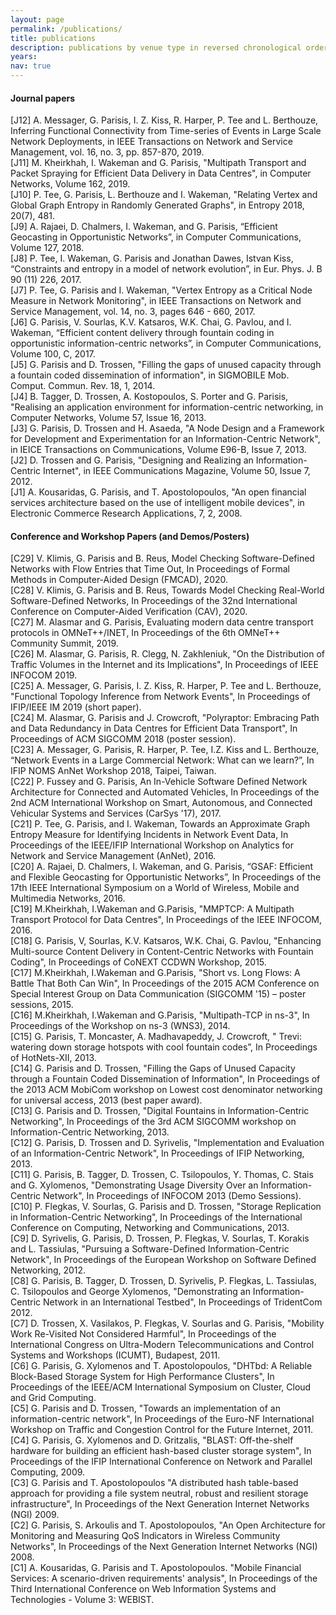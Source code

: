 ```yaml
---
layout: page
permalink: /publications/
title: publications
description: publications by venue type in reversed chronological order.
years:
nav: true
---
```


#### Journal papers
[J12] A. Messager, G. Parisis, I. Z. Kiss, R. Harper, P. Tee and L. Berthouze, Inferring Functional Connectivity from Time-series of Events in Large Scale Network Deployments, in IEEE Transactions on Network and Service Management, vol. 16, no. 3, pp. 857-870, 2019.
<br>
[J11] M. Kheirkhah, I. Wakeman and G. Parisis, "Multipath Transport and Packet Spraying for Efficient Data Delivery in Data Centres", in Computer Networks, Volume 162, 2019.
<br>
[J10] P. Tee, G. Parisis, L. Berthouze and I. Wakeman, "Relating Vertex and Global Graph Entropy in Randomly Generated Graphs", in Entropy 2018, 20(7), 481. 
<br>
[J9] A. Rajaei, D. Chalmers, I. Wakeman, and G. Parisis, “Efficient Geocasting in Opportunistic Networks”, in Computer Communications, Volume 127, 2018.
<br>
[J8] P. Tee, I. Wakeman, G. Parisis and Jonathan Dawes, Istvan Kiss, “Constraints and entropy in a model of network evolution”, in Eur. Phys. J. B 90 (11) 226, 2017.
<br>
[J7] P. Tee, G. Parisis and I. Wakeman, "Vertex Entropy as a Critical Node Measure in Network Monitoring", in IEEE Transactions on Network and Service Management, vol. 14, no. 3, pages 646 - 660, 2017.
<br>
[J6] G. Parisis, V. Sourlas, K.V. Katsaros, W.K. Chai, G. Pavlou, and I. Wakeman, “Efficient content delivery through fountain coding in opportunistic information-centric networks”, in Computer Communications, Volume 100, C, 2017.
<br>
[J5] G. Parisis and D. Trossen, "Filling the gaps of unused capacity through a fountain coded dissemination of information", in SIGMOBILE Mob. Comput. Commun. Rev. 18, 1, 2014. 
<br>
[J4] B. Tagger, D. Trossen, A. Kostopoulos, S. Porter and G. Parisis, "Realising an application environment for information-centric networking, in Computer Networks, Volume 57, Issue 16, 2013.
<br>
[J3] G. Parisis, D. Trossen and H. Asaeda, "A Node Design and a Framework for Development and Experimentation for an Information-Centric Network", in IEICE Transactions on Communications, Volume E96-B, Issue 7, 2013.
<br>
[J2] D. Trossen and G. Parisis, "Designing and Realizing an Information-Centric Internet", in IEEE Communications Magazine, Volume 50, Issue 7, 2012. 
<br>
[J1] A. Kousaridas, G. Parisis, and T. Apostolopoulos, "An open financial services architecture based on the use of intelligent mobile devices", in Electronic Commerce Research Applications, 7, 2, 2008. 

#### Conference and Workshop Papers (and Demos/Posters)
[C29] V. Klimis, G. Parisis and B. Reus, Model Checking Software-Defined Networks with Flow Entries that Time Out, In Proceedings of Formal Methods in Computer-Aided Design (FMCAD), 2020.
<br>
[C28] V. Klimis, G. Parisis and B. Reus, Towards Model Checking Real-World Software-Defined Networks, In Proceedings of the 32nd International Conference on Computer-Aided Verification (CAV), 2020.
<br>
[C27] M. Alasmar and G. Parisis, Evaluating modern data centre transport protocols in OMNeT++/INET, In Proceedings of the 6th OMNeT++ Community Summit, 2019.
<br>
[C26] M. Alasmar, G. Parisis, R. Clegg, N. Zakhleniuk, "On the Distribution of Traffic Volumes in the Internet and its Implications", In Proceedings of IEEE INFOCOM 2019.
<br>
[C25] A. Messager, G. Parisis, I. Z. Kiss, R. Harper, P. Tee and L. Berthouze, "Functional Topology Inference from Network Events", In Proceedings of IFIP/IEEE IM 2019 (short paper).
<br>
[C24] M. Alasmar, G. Parisis and J. Crowcroft, "Polyraptor: Embracing Path and Data Redundancy in Data Centres for Efficient Data Transport", In Proceedings of ACM SIGCOMM 2018 (poster session).
<br>
[C23] A. Messager, G. Parisis, R. Harper, P. Tee, I.Z. Kiss and L. Berthouze, “Network Events in a Large Commercial Network: What can we learn?”, In IFIP NOMS AnNet Workshop 2018, Taipei, Taiwan.
<br>
[C22] P. Fussey and G. Parisis, An In-Vehicle Software Defined Network Architecture for Connected and Automated Vehicles, In Proceedings of the 2nd ACM International Workshop on Smart, Autonomous, and Connected Vehicular Systems and Services (CarSys '17), 2017.
<br>
[C21] P. Tee, G. Parisis, and I. Wakeman, Towards an Approximate Graph Entropy Measure for Identifying Incidents in Network Event Data, In Proceedings of the IEEE/IFIP International Workshop on Analytics for Network and Service Management (AnNet), 2016.
<br>
[C20] A. Rajaei, D. Chalmers, I. Wakeman, and G. Parisis, “GSAF: Efficient and Flexible Geocasting for Opportunistic Networks”, In Proceedings of the 17th IEEE International Symposium on a World of Wireless, Mobile and Multimedia Networks, 2016.
<br>
[C19] M.Kheirkhah, I.Wakeman and G.Parisis, "MMPTCP: A Multipath Transport Protocol for Data Centres", In Proceedings of the IEEE INFOCOM, 2016.
<br>
[C18] G. Parisis, V, Sourlas, K.V. Katsaros, W.K. Chai, G. Pavlou, "Enhancing Multi-source Content Delivery in Content-Centric Networks with Fountain Coding", In Proceedings of CoNEXT CCDWN Workshop, 2015.
<br>
[C17] M.Kheirkhah, I.Wakeman and G.Parisis, "Short vs. Long Flows: A Battle That Both Can Win", In Proceedings of the 2015 ACM Conference on Special Interest Group on Data Communication (SIGCOMM '15) – poster sessions, 2015.
<br>
[C16] M.Kheirkhah, I.Wakeman and G.Parisis, "Multipath-TCP in ns-3", In Proceedings of the Workshop on ns-3 (WNS3), 2014.
<br>
[C15] G. Parisis, T. Moncaster, A. Madhavapeddy, J. Crowcroft, " Trevi: watering down storage hotspots with cool fountain codes”, In Proceedings of HotNets-XII, 2013.
<br>
[C14] G. Parisis and D. Trossen, "Filling the Gaps of Unused Capacity through a Fountain Coded Dissemination of Information", In Proceedings of the 2013 ACM MobiCom workshop on Lowest cost denominator networking for universal access, 2013 (best paper award).
<br>
[C13] G. Parisis and D. Trossen, "Digital Fountains in Information-Centric Networking", In Proceedings of the 3rd ACM SIGCOMM workshop on Information-Centric Networking, 2013.
<br>
[C12] G. Parisis, D. Trossen and D. Syrivelis, "Implementation and Evaluation of an Information-Centric Network", In Proceedings of IFIP Networking, 2013.
<br>
[C11] G. Parisis, B. Tagger, D. Trossen, C. Tsilopoulos, Y. Thomas, C. Stais and G. Xylomenos, "Demonstrating Usage Diversity Over an Information-Centric Network", In Proceedings of INFOCOM 2013 (Demo Sessions).
<br>
[C10] P. Flegkas, V. Sourlas, G. Parisis and D. Trossen, "Storage Replication in Information-Centric Networking", In Proceedings of the International Conference on Computing, Networking and Communications, 2013.
<br>
[C9] D. Syrivelis, G. Parisis, D. Trossen, P. Flegkas, V. Sourlas, T. Korakis and L. Tassiulas, "Pursuing a Software-Defined Information-Centric Network", In Proceedings of the European Workshop on Software Defined Networking, 2012. 
<br>
[C8] G. Parisis, B. Tagger, D. Trossen, D. Syrivelis, P. Flegkas, L. Tassiulas, C. Tsilopoulos and George Xylomenos, "Demonstrating an Information-Centric Network in an International Testbed", In Proceedings of TridentCom 2012.
<br>
[C7] D. Trossen, X. Vasilakos, P. Flegkas, V. Sourlas and G. Parisis, "Mobility Work Re-Visited Not Considered Harmful", In Proceedings of the International Congress on Ultra-Modern Telecommunications and Control Systems and Workshops (ICUMT), Budapest, 2011.
<br>
[C6] G. Parisis, G. Xylomenos and T. Apostolopoulos, "DHTbd: A Reliable Block-Based Storage System for High Performance Clusters", In Proceedings of the IEEE/ACM International Symposium on Cluster, Cloud and Grid Computing.
<br>
[C5] G. Parisis and D. Trossen, "Towards an implementation of an information-centric network", In Proceedings of the Euro-NF International Workshop on Traffic and Congestion Control for the Future Internet, 2011.
<br>
[C4] G. Parisis, G. Xylomenos and D. Gritzalis, "BLAST: Off-the-shelf hardware for building an efficient hash-based cluster storage system", In Proceedings of the IFIP International Conference on Network and Parallel Computing, 2009.
<br>
[C3] G. Parisis and T. Apostolopoulos "A distributed hash table-based approach for providing a file system neutral, robust and resilient storage infrastructure", In Proceedings of the  Next Generation Internet Networks (NGI) 2009.
<br>
[C2] G. Parisis, S. Arkoulis and T. Apostolopoulos, "An Open Architecture for Monitoring and Measuring QoS Indicators in Wireless Community Networks", In Proceedings of the Next Generation Internet Networks (NGI) 2008.
<br>
[C1] A. Kousaridas, G. Parisis and T. Apostolopoulos. "Mobile Financial Services: A scenario-driven requirements' analysis", In Proceedings of the Third International Conference on Web Information Systems and Technologies - Volume 3: WEBIST. 
